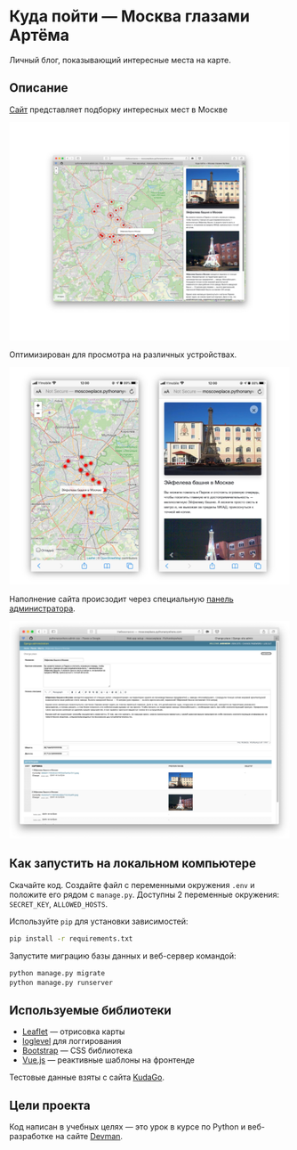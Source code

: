 # Куда пойти — Москва глазами Артёма

Личный блог, показывающий интересные места на карте.

## Описание

[Сайт](https://inmedvedev.pythonanywhere.com/) представляет подборку интересных мест в Москве

![screenshot](screenshots/screenshot.jpg)

Оптимизирован для просмотра на различных устройствах.

![mobile](screenshots/mob_screenshot.jpg)

Наполнение сайта происзодит через специальную [панель администратора](https://inmedvedev.pythonanywhere.com/admin/).

![admin](screenshots/admin_screenshot.jpg)

## Как запустить на локальном компьютере

Скачайте код. Создайте файл с переменными окружения `.env` и положите его рядом с `manage.py`. Доступны 2 переменные окружения: `SECRET_KEY`, `ALLOWED_HOSTS`.

Используйте `pip` для установки зависимостей:

```bash
pip install -r requirements.txt
```

Запустите миграцию базы данных и веб-сервер командой:

```bash
python manage.py migrate
python manage.py runserver
```

## Используемые библиотеки

* [Leaflet](https://leafletjs.com/) — отрисовка карты
* [loglevel](https://www.npmjs.com/package/loglevel) для логгирования
* [Bootstrap](https://getbootstrap.com/) — CSS библиотека
* [Vue.js](https://ru.vuejs.org/) — реактивные шаблоны на фронтенде

Тестовые данные взяты с сайта [KudaGo](https://kudago.com).

## Цели проекта

Код написан в учебных целях — это урок в курсе по Python и веб-разработке на сайте [Devman](https://dvmn.org).